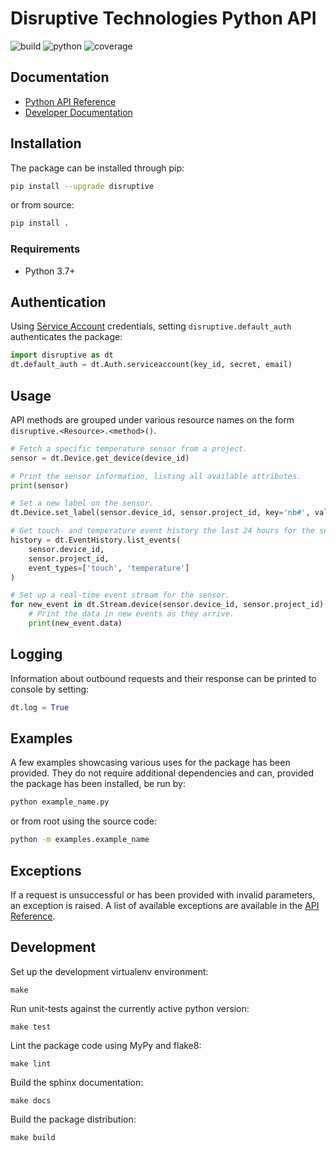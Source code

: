 # Disruptive Technologies Python API

![build](https://github.com/disruptive-technologies/disruptive-python/actions/workflows/build.yml/badge.svg)
![python](https://img.shields.io/badge/python-3.7%2C%203.8%2C%203.9-blue)
![coverage](https://img.shields.io/badge/coverage-87%25-green)

## Documentation

- [Python API Reference](https://developer.disruptive-technologies.com/api/libraries/python/)
- [Developer Documentation](https://developer.disruptive-technologies.com/docs/)

## Installation

The package can be installed through pip:

```sh
pip install --upgrade disruptive
```

or from source:

```sh
pip install .
```

### Requirements

- Python 3.7+

## Authentication

Using [Service Account](https://developer.disruptive-technologies.com/docs/service-accounts/introduction-to-service-accounts) credentials, setting `disruptive.default_auth` authenticates the package:

```python
import disruptive as dt
dt.default_auth = dt.Auth.serviceaccount(key_id, secret, email)
```

## Usage

API methods are grouped under various resource names on the form `disruptive.<Resource>.<method>()`.

```python
# Fetch a specific temperature sensor from a project.
sensor = dt.Device.get_device(device_id)

# Print the sensor information, listing all available attributes.
print(sensor)

# Set a new label on the sensor.
dt.Device.set_label(sensor.device_id, sensor.project_id, key='nb#', value='99')

# Get touch- and temperature event history the last 24 hours for the sensor.
history = dt.EventHistory.list_events(
    sensor.device_id,
    sensor.project_id,
    event_types=['touch', 'temperature']
)

# Set up a real-time event stream for the sensor.
for new_event in dt.Stream.device(sensor.device_id, sensor.project_id):
    # Print the data in new events as they arrive.
    print(new_event.data)
```

## Logging
Information about outbound requests and their response can be printed to console by setting:
```python
dt.log = True
```

## Examples
A few examples showcasing various uses for the package has been provided. They do not require additional dependencies and can, provided the package has been installed, be run by:
```sh
python example_name.py
```
or from root using the source code:
```sh
python -m examples.example_name
```

## Exceptions
If a request is unsuccessful or has been provided with invalid parameters, an exception is raised. A list of available exceptions are available in the [API Reference](https://developer.disruptive-technologies.com/api/libraries/python/).

## Development

Set up the development virtualenv environment:
```
make
```

Run unit-tests against the currently active python version:
```
make test
```

Lint the package code using MyPy and flake8:
```
make lint
```

Build the sphinx documentation:
```
make docs
```

Build the package distribution:
```
make build
```
